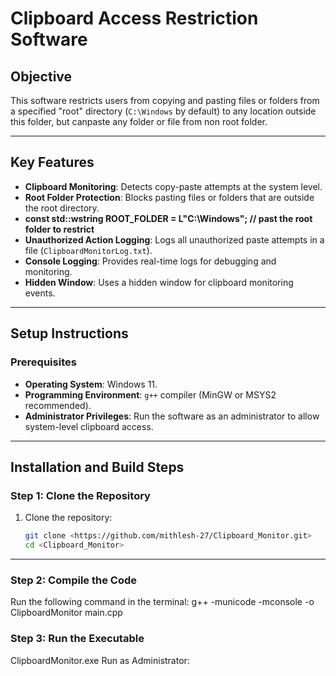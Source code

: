 # Clipboard Access Restriction Software

## Objective
This software restricts users from copying and pasting files or folders from a specified "root" directory (`C:\Windows` by default) to any location outside this folder, but canpaste any folder or file from non root folder.

---

## Key Features
- **Clipboard Monitoring**: Detects copy-paste attempts at the system level.
- **Root Folder Protection**: Blocks pasting files or folders that are outside the root directory.
- **const std::wstring ROOT_FOLDER = L"C:\\Windows"; // past the root folder to restrict**
- **Unauthorized Action Logging**: Logs all unauthorized paste attempts in a file (`ClipboardMonitorLog.txt`).
- **Console Logging**: Provides real-time logs for debugging and monitoring.
- **Hidden Window**: Uses a hidden window for clipboard monitoring events.

---

## Setup Instructions

### Prerequisites
- **Operating System**: Windows 11.
- **Programming Environment**: `g++` compiler (MinGW or MSYS2 recommended).
- **Administrator Privileges**: Run the software as an administrator to allow system-level clipboard access.

---

## Installation and Build Steps

### Step 1: Clone the Repository
1. Clone the repository:
   ```bash
   git clone <https://github.com/mithlesh-27/Clipboard_Monitor.git>
   cd <Clipboard_Monitor>

----

### Step 2: Compile the Code
Run the following command in the terminal:
g++ -municode -mconsole -o ClipboardMonitor main.cpp

### Step 3: Run the Executable
ClipboardMonitor.exe
Run as Administrator:
